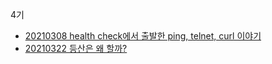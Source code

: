 4기
- [20210308 health check에서 출발한 ping, telnet, curl 이야기](https://toneyparky.tistory.com/59)
- [20210322 등산은 왜 할까?](https://toneyparky.tistory.com/62)
